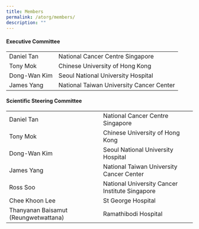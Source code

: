 ```yaml
---
title: Members
permalink: /atorg/members/
description: ""
---
```

#### **Executive Committee**
<table>
<tbody>
<tr>
<td>Daniel Tan</td>
<td>National Cancer Centre Singapore</td>
</tr>
<tr>
<td>Tony Mok</td>
<td>Chinese University of Hong Kong</td>
</tr>
<tr>
<td>Dong-Wan Kim</td>
<td>Seoul National University Hospital</td>
</tr>
<tr>
<td>James Yang</td>
<td>National Taiwan University Cancer Center</td>
</tr>
</tbody>
</table>
<div></div>
<h4><strong>Scientific Steering Committee</strong></h4>
<table>
<tbody>
<tr>
<td>Daniel Tan</td>
<td>National Cancer Centre Singapore</td>
</tr>
<tr>
<td>Tony Mok</td>
<td>Chinese University of Hong Kong</td>
</tr>
<tr>
<td>Dong-Wan Kim</td>
<td>Seoul National University Hospital</td>
</tr>
<tr>
<td>James Yang</td>
<td>National Taiwan University Cancer Center</td>
</tr>
<tr>
<td>Ross Soo</td>
<td>National University Cancer Institute Singapore</td>
</tr>
<tr>
<td>Chee Khoon Lee</td>
<td>St George Hospital</td>
</tr>
<tr>
<td>Thanyanan Baisamut (Reungwetwattana)</td>
<td>Ramathibodi Hospital</td>
</tr>
</tbody>
</table>